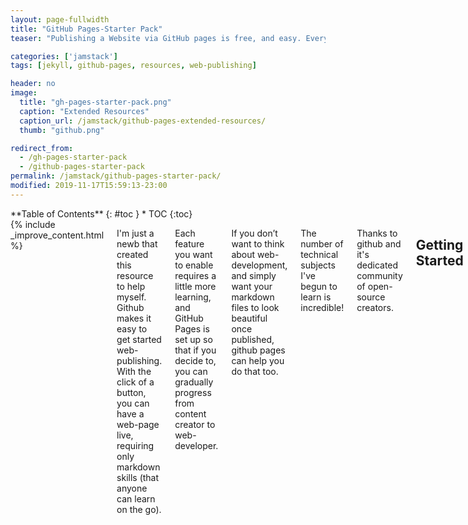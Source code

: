 ```yaml
---
layout: page-fullwidth
title: "GitHub Pages-Starter Pack"
teaser: "Publishing a Website via GitHub pages is free, and easy. Everything you need to get going in one place + extended resources."

categories: ['jamstack']
tags: [jekyll, github-pages, resources, web-publishing]

header: no
image: 
  title: "gh-pages-starter-pack.png"
  caption: "Extended Resources"
  caption_url: /jamstack/github-pages-extended-resources/
  thumb: "github.png"

redirect_from: 
  - /gh-pages-starter-pack
  - /github-pages-starter-pack
permalink: /jamstack/github-pages-starter-pack/
modified: 2019-11-17T15:59:13-23:00
---
```

<div class="row">
<div class="medium-4 medium-push-8 columns" markdown="1">
<div class="panel radius" markdown="1">
**Table of Contents**
{: #toc }
*  TOC
{:toc}
</div>
</div><!-- /.medium-4.columns -->



<div class="medium-8 medium-pull-4 columns" markdown="1">
{% include _improve_content.html %}

I'm just a newb that created this resource to help myself. Github makes it easy to get started web-publishing. With the click of a button, you can have a web-page live, requiring only markdown skills (that anyone can learn on the go).

Each feature you want to enable requires a little more learning, and GitHub Pages is set up so that if you decide to, you can gradually progress from content creator to web-developer. 

If you don’t want to think about web-development, and simply want your markdown files to look beautiful once published, github pages can help you do that too.

The number of technical subjects I've begun to learn is incredible!

Thanks to github and it's dedicated community of open-source creators.

## Getting Started

The simplest way to use pages is to choose one of the [official GitHub pages themes](https://pages.github.com/themes/). Just go into your repository settings:

![](https://i.imgur.com/sw4Iann.png)

All you really need to do is select a branch and it will begin publishing your repository. Then choose a method to publish.

The first repository for your web-page must be named like so: `username.github.io`. For example, the repository for my personal page is called `infominer33.github.io`.  Simply create a new repository, and if your github username is `@awesomesauce` then you would create a new directory named `awesomesauce.github.io`.

Every other repository you own can also be made into its own web-page, that will published off of your user page, with the same name following your domain. So if you have a repository called, `/Dynomite` and you go into settings select pages to publish from the master branch, then that page will be found at `https://awesomesauce.github.io/Dynomite`.

so [github.com/didecentral/didecentral.github.io](https://github.com/didecentral/didecentral.github.io) is published at [decentralized-id.com](https://decentralized-id.com), because I have a custom domain. But it can still be found at, [infominer33.github.io/DIDecentralized](https://decentralized-id.com).

* [Github Pages Community Forum](https://github.community/t5/GitHub-Pages/bd-p/pages)
* [https://pages.github.com/versions/](https://pages.github.com/versions/) - These plugins can be used via gh-pages.
* [Configuring a Publishing Source for GitHub Pages](https://help.github.com/en/articles/configuring-a-publishing-source-for-github-pages)
* [help.github.com - User, Organization, and Project Pages](https://help.github.com/en/articles/user-organization-and-project-pages)
* [http://ragupappu.com/2015/04/22/setup-website-using-github-pages-and-jekyll/](http://ragupappu.com/2015/04/22/setup-website-using-github-pages-and-jekyll/)
* [Setting up You GitHub Pages Site Locally with Jekyll](https://help.github.com/en/articles/setting-up-your-github-pages-site-locally-with-jekyll)
  * [-- Local development with GitHub Pages](https://github.community/t5/Support-Protips/Getting-started-with-GitHub-Pages-Part-3-Local-development-with/ba-p/2292)
* [Getting started with GitHub Pages: Part 4 -- Customizing your Pages site](https://github.community/t5/Support-Protips/Getting-started-with-GitHub-Pages-Part-4-Customizing-your-Pages/ba-p/4058)
* [Clearing Up Confusion around Baseurl](https://byparker.com/blog/2014/clearing-up-confusion-around-baseurl/)

### GitHub Supported

Those basic github themes are mostly for developers who want a page to put up for a software project, or anyone who just wants a basic blog to get started. This way, you could get started writing blogs immediately, and learn the basics. Later, it's easy to bring those old posts to a new theme.

[GitHub Pages Supports](https://pages.github.com/themes/) the following gem themes:

* [Architect](https://github.com/pages-themes/architect)
* [Cayman](https://github.com/pages-themes/cayman)
* [Dinky](https://github.com/pages-themes/dinky)
* [Hacker](https://github.com/pages-themes/hacker)
* [Leap day](https://github.com/pages-themes/leap-day)
* [Merlot](https://github.com/pages-themes/merlot)
* [Midnight](https://github.com/pages-themes/midnight)
* [Minima](https://github.com/jekyll/minima)
* [Minimal](https://github.com/pages-themes/minimal)
* [Modernist](https://github.com/pages-themes/modernist)
* [Slate](https://github.com/pages-themes/slate)
* [Tactile](https://github.com/pages-themes/tactile)
* [Time machine](https://github.com/pages-themes/time-machine)



### Gem Based Themes

Gem files are ruby packages that contain all of the files necessary for building your site, and keep your repository directory un-cluttered. Then, if you want to change a file that's in the gem, you just create the directory and pur the file where it goes, and configure as you wish. 

* [planetjekyll/awesome-jekyll-themes](https://github.com/planetjekyll/awesome-jekyll-themes)

You can use any gem based theme that you want. However, *GitHub* won't build those for you.

You must build them locally, and tell jekyll to build to the `docs` directory, which you may have noticed as an option in your repository settings, and github will publish that directory. However, for user or organization pages, you can only publish from the master directory.

So this will only work for projects other than your homepage, or your organizations homepage.

Simply add the following line to your `_config.yml`

```yml
destination: docs
```

Then add the gem and the source, also add any plugins you are using, such as in this example:

```
source 'https://rubygems.org'
gem "minimal-mistakes-jekyll"

gem "jekyll-paginate"
gem "jekyll-sitemap"
gem "jekyll-gist"
gem "jekyll-feed"
gem "jemoji"
gem "jekyll-include-cache"
```

then from the root of your project directory, on your local command-line:

`bundle install`
`bundle exec jekyll serve`

And you can view your updates to the project locally, before sending them over to github.

Even if you don't use this install method, you should use the same steps to build locally, regardless.

* [bundler.io](https://bundler.io/)
* [Adding a Gem to your Gemfile - help.github.com](https://help.github.com/en/articles/adding-a-jekyll-theme-to-your-github-pages-site#adding-your-theme-as-a-gem-to-your-gemfile)

### Remote Themes

This makes it simpler to keep your source files up to date. However, it is slower than using gems to build locally
  
* [github.blog/2017-11-29-use-any-theme-with-github-pages/](https://github.blog/2017-11-29-use-any-theme-with-github-pages/)
* [Jekyll Remote Theme](https://github.com/benbalter/jekyll-remote-theme)
    
```
plugins:
  - jekyll-remote-theme

remote_theme: benbalter/retlab
```

Essentially, if you're just editing files on github, you should just add those lines to your _config.yml along w an index file and Jekyll should build your site.


### Classic Themes

These classic themes are just files and folders, everything where you can see it (and should be forkable to create working websites).

* [drjekyllthemes.github.io](https://drjekyllthemes.github.io) (classic 'files and folders')
* [ChristopherA/simplest-github-page](https://github.com/ChristopherA/simplest-github-page)
* [prose/starter](https://github.com/prose/starter)
* [kinlane/beforeeighteen](https://github.com/kinlane/beforeeighteen) (template for presentation style pages.)

## Jekyll

![](https://web-work.tools/images/gh-jekyll.png)

* [Jekyll README](https://github.com/jekyll/jekyll/blob/master/README.markdown)
* [planetjekyll](https://github.com/planetjekyll)
  * [planetjekyll/awesome-jekyll](https://github.com/planetjekyll/awesome-jekyll)
* [Jekyll - Cheat Sheet](https://devhints.io/jekyll)
* [Jekyll Community Forum](http://talk.jekyllrb.com/)
* [Jekyll - Pagination Docs](https://jekyllrb.com/docs/pagination/)
* [Jekyll - Navigation Tutorial](https://jekyllrb.com/tutorials/navigation/)
* [https://wiredcraft.com/blog/make-jekyll-fast](https://wiredcraft.com/blog/make-jekyll-fast)
* [Jekyll - Static Site Generator | Tutorial](https://www.youtube.com/playlist?list=PLLAZ4kZ9dFpOPV5C5Ay0pHaa0RJFhcmcB) (youtube playlist from 2017), I can't guarantee everything will be perfectly up to date.
* [Run a Specific Version of Bundler](https://makandracards.com/makandra/9741-run-specific-version-of-bundler)
  * Can get older themes to work if you use the right verion of bundler (found in gemfile.lock).
* [benbalter/jekyll-style-guide](https://github.com/benbalter/jekyll-style-guide)

### Jekyll Themes

I'll say now, if you are new to web-development, best to start off trying out a few of the [official GitHub Pages Themes](https://pages.github.com/themes/). 

Once installed, I cloned those repos locally so its easier to see how everything works. Then, if I want to configure a file that's not in my repository, I have a copy nearby. You can grab the `_layouts/default.html`, put it in your repo, and get a feel for how configuring that template shapes your entire site. But then you configure individual pages, and categories, perhaphs, to display differently. 

* [planetjekyll/awesome-jekyll-themes](https://github.com/planetjekyll/awesome-jekyll-themes) (gem-based)
* [themes.jekyllrc.org](http://themes.jekyllrc.org/)
* [Jekyll Theme Showcase](http://talk.jekyllrb.com/t/jekyll-theme-showcase-share-your-jekyll-themes/1382)
* [techgaun.github.io/active-forks](https://techgaun.github.io/active-forks) - Find active forks of your favorite GitHub repos.

The problem is that all of these websites are not exactly up to date. Many of the themes listed above were written for older versions of Jekyll. 

Choosing a theme is very personal to your needs, also.

### Found Themes

I'm keeping track of themes that catch my eye:

* [projectpages.github.io/project-pages/](https://projectpages.github.io/project-pages/)
  * [project-pages/wiki](https://github.com/projectpages/project-pages/wiki)
* [bradleytaunt/lightspeed](https://github.com/bradleytaunt/lightspeed)
* [Just the Docs](https://pmarsceill.github.io/just-the-docs/)
* [era.yayd.in/jekyll-bulma/](https://era.yayd.in/jekyll-bulma/)
* [https://ndrewtl.github.io/airspace-jekyll/](https://ndrewtl.github.io/airspace-jekyll/)
  * [ndrewtl/airspace-jekyll/](https://github.com/ndrewtl/airspace-jekyll/)
* [deanattali.com/beautiful-jekyll/](https://deanattali.com/beautiful-jekyll/)
* [github/personal-website](https://github.com/github/personal-website)
  > Code that'll help you kickstart a personal website that showcases your work as a software developer.
* [Documentation Theme Jekyll](https://idratherbewriting.com/documentation-theme-jekyll)
  ![](https://imgur.com/7UjPtdAl.png)
* [polyglot.untra.io](https://polyglot.untra.io/) - multi-lingual publishing.


### Hydejack

![](https://i.imgur.com/3ZY5FI7.png)

* [/qwtel/hydejack/](https://infominer.id/qwtel/hydejack/)
* [/qwtel/hydejack-starter-kit](https://github.com/qwtel/hydejack-starter-kit)
* [Hydejack Print Documentation](https://hydejack.com/docs/print/)
* [Hydejack Documentation.pdf](http://nickengmann.com/Documentation.pdf)
* [Hydejack Advanced](https://github.com/qwtel/hydejack/blob/master/docs/advanced.md)


If you don't want to think too much about web-development, try [Hydejack](https://hydejack.com). It's build with everything you need to create a beatiful responsive web-page, with plenty of options and configurations supported. It's a free version of a more robust commercial option. But it's easy to set up, and works great.

The only problem is that it is not open source. So it's not 100% customizable. Then again, that keeps you from getting in and screwing things up. -->

### Minimal Mistakes

When I was first looking for a jekyll theme, it seemed I couldn't get away from this theme in google search results. No wonder, it's stable, creates gorgeous sites right out the box, and has every feature you could want, as a beginner. I see plenty of professional sites built with it, tho I don't always even realize right away.

Not only that, it has **excellent** documentation! You can find pretty much everything you need to run Minimal Mistakes in the Quickstart Guide, Sample Posts and Collections, along with their corresponding files on Github.

* [minimal-mistakes/docs/quick-start-guide](https://mmistakes.github.io/minimal-mistakes/docs/quick-start-guide/)
* [Sample Posts](https://mmistakes.github.io/minimal-mistakes/year-archive/)
* [Sample Collections](https://mmistakes.github.io/minimal-mistakes/collection-archive/)
* [mmistakes/minimal-mistakes](https://github.com/mmistakes/minimal-mistakes)
  ![](https://i.imgur.com/Ua8hFx8.png)
    * [Minimal Mistakes remote theme starter](https://github.com/mmistakes/mm-github-pages-starter)
    * [mmistakes/minimal-mistakes-algolia-search](https://github.com/mmistakes/minimal-mistakes-algolia-search) - reference if you have problems enabling search.
* [mmistakes/jekyll-theme-unit-test](https://github.com/mmistakes/jekyll-theme-unit-test)
* [Minimal Mistakes Navigation Examples](https://github.com/mmistakes/minimal-mistakes/blob/master/docs/_data/navigation.yml)
* [Minimal Mistakes - Post Archive with Feature Rows](https://mmistakes.github.io/minimal-mistakes/post-archive-feature-rows/) [[source]](https://github.com/mmistakes/minimal-mistakes/blob/master/docs/_pages/post-archive-feature-rows.html)
* [minimal-mistakes/markup-syntax-highlighting/](https://mmistakes.github.io/minimal-mistakes/markup-syntax-highlighting/)

### Other themes by [@mmistakes](https://github.com/mmistakes):

I've just listed what repositories most fit my use cases, you might want to browse through his [github portfolio](https://github.com/mmistakes), yourself.

* [So Simple Theme](https://mmistakes.github.io/so-simple-theme/) - [Source](https://github.com/mmistakes/so-simple-theme)
* [Basically Basic](https://mmistakes.github.io/jekyll-theme-basically-basic/) - [source](https://github.com/mmistakes/jekyll-theme-basically-basic) - [with algolia](https://github.com/mmistakes/jekyll-theme-basically-basic-algolia-search)
* [Skinny Bones](https://mmistakes.github.io/skinny-bones-jekyll/) - [source](https://github.com/mmistakes/skinny-bones-jekyll)
* [Hpstr](https://mmistakes.github.io/hpstr-jekyll-theme/) - [source](https://github.com/mmistakes/hpstr-jekyll-theme)

## Setup
**Create an index.md**

Although pages will build an index.html from your readme.md, pages will not behave as expected if you try to do any configuration or additional optimization with only readme.md.

in that index.md you need to include front matter:

```
---
layout: default
---
```

There is a plugin that will builds index files from all the readme.md files of your repository.. but it has trouble creating an index.html from your repositories primary README.md.


### Front Matter

* [Front Matter](https://jekyllrb.com/docs/front-matter/)
* [YAML front matter in Jekyll](http://simpleprimate.com/blog/front-matter)
* [YAML tutorial in the context of Jekyll](https://idratherbewriting.com/documentation-theme-jekyll/mydoc_yaml_tutorial)


### Layouts

Layouts are preconfigured page templates. When I started, it was too much to think about layouts, and I would use "single" and "page". Now that I am using blog posts.. (because they populate your RSS feed, and increases their portability) I'm also using the Home layout:

![](https://imgur.com/ikX9wF6l.png)

* [https://jekyllrb.com/docs/step-by-step/04-layouts/](https://jekyllrb.com/docs/step-by-step/04-layouts/)
* [documentation-theme-jekyll/tag_special_layouts.html](https://idratherbewriting.com/documentation-theme-jekyll/tag_special_layouts.html)

### Collections 
* [https://jekyllrb.com/docs/collections/](https://jekyllrb.com/docs/collections/)
* [http://stories.upthebuzzard.com/jekyll_notes/](http://stories.upthebuzzard.com/jekyll_notes/)
  * [using-jekyll-collections.html](http://stories.upthebuzzard.com/jekyll_notes/2017-02-15-using-jekyll-collections.html)
  * [prev-and-next-within-a-jekyll-collection.html](http://stories.upthebuzzard.com/jekyll_notes/2017-02-19-prev-and-next-within-a-jekyll-collection.html)
  * [sort-order-of-jekyll-collections.html](http://stories.upthebuzzard.com/jekyll_notes/2017-02-19-sort-order-of-jekyll-collections.html)
  * [accessing-jekyll-collection-details-from-a-post.html](http://stories.upthebuzzard.com/jekyll_notes/2017-02-19-accessing-jekyll-collection-details-from-a-post.html)

### Plugins
* [jekyllrb.com/docs/plugins/installation/](https://jekyllrb.com/docs/plugins/installation/)
* [planetjekyll/awesome-jekyll-plugins](https://github.com/planetjekyll/awesome-jekyll-plugins)
* [Jekyll-Target-Blank](https://keith-mifsud.me/projects/jekyll-target-blank)
* [https://github.com/jekyll/jekyll-mentions/](https://github.com/jekyll/jekyll-mentions/)
* [Github Flavored Emoji for Jekyll](https://github.com/jekyll/jemoji)
* [Adding Jekyll Plugins to a GitHub Pages Site - help.github.com](https://help.github.com/en/articles/adding-jekyll-plugins-to-a-github-pages-site)
* [Creating Custom 404 page](https://help.github.com/en/articles/creating-a-custom-404-page-for-your-github-pages-site)
* [Implemented the "Edit this page" feature. jekyll#3495](https://github.com/delftswa2014/jekyll/commit/e109555aa0533148c53200e63d1e60a3acf67e74)
* [Jekyll Redirect Plugin](https://help.github.com/en/articles/redirects-on-github-pages)

Use `redirect_from: internal/url` to change the location you are publishing, but keep old links.
Use `redirect_to: https://external.url` to send visitors somewhere else (perhaps you want it to live on another site, but not lose your valuable links :)
{: .notice }

### Domains

Namecheap supports BTC purchases, so I'm including their github how-to here. If you know of other crypto-friendly domain providers, lmk in the issues.

* [https://help.github.com/en/articles/using-a-custom-domain-with-github-pages](https://help.github.com/en/articles/using-a-custom-domain-with-github-pages)
* [Using Custom Domain for Github Pages](https://medium.com/@hossainkhan/using-custom-domain-for-github-pages-86b303d3918a)
* [namecheap.com - how-do-i-link-my-domain-to-github-pages](https://www.namecheap.com/support/knowledgebase/article.aspx/9645/2208/how-do-i-link-my-domain-to-github-pages)

